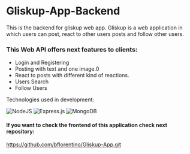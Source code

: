 # Gliskup-App-Backend

This is the backend for gliskup web app. Gliskup is a web application in which users can post, react to other users posts and follow other users. 

### This Web API offers next features to clients:

- Login and Registering
- Posting with text and one image.0
- React to posts with different kind of reactions.
- Users Search
- Follow Users

Technologies used in development:

![NodeJS](https://img.shields.io/badge/node.js-6DA55F?style=for-the-badge&logo=node.js&logoColor=white)
![Express.js](https://img.shields.io/badge/express.js-%23404d59.svg?style=for-the-badge&logo=express&logoColor=%2361DAFB)
![MongoDB](https://img.shields.io/badge/MongoDB-%234ea94b.svg?style=for-the-badge&logo=mongodb&logoColor=white)

#### If you want to check the frontend of this application check next repository:

https://github.com/bflorentino/Gliskup-App.git
